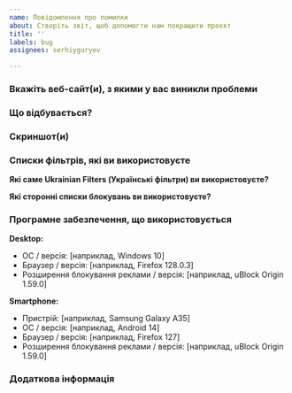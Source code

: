 ```yaml
---
name: Повідомлення про помилки
about: Створіть звіт, щоб допомогти нам покращити проєкт
title: ''
labels: bug
assignees: serhiyguryev

---
```


<!--

Перш, ніж створювати звіт:

1) Переконайтеся у відсутності проблем або конфліктів з іншими розширеннями веб-браузера.
2) Переконайтеся, що ви використовуєте лише одне розширення для блокування реклами (фільтрації контенту).
3) Вимкніть NoScript, Ghostery, Disconnect, HTTPS Everywhere, Privacy Badger, AntiBanner, VPN розширення і повторно протестуйте (перевірте) роботу веб-сайту, з яким виникли проблеми.
-->

### Вкажіть веб-сайт(и), з якими у вас виникли проблеми

<!-- Вкажіть URL-адресу веб-сайту (ОБОВ'ЯЗКОВО) -->
<!-- Будь ласка, вставляйте URL-адресу сайту в кодовий тег (ОБОВ'ЯЗКОВО) -->
<!-- Попередьте, якщо мова йде про сайт з NSFW контентом -->

### Що відбувається?

<!-- Опишіть проблеми, які виникають при відвідуванні сайту та вкажіть кроки відтворення цих проблем -->

### Скриншот(и)

<!-- Скриншот(и) для візуального опису проблем -->
<!-- Розміщуйте посилання замість вбудованих зображень для скриншотів, що містять матеріали для дорослих -->

### Списки фільтрів, які ви використовуєте

**Які саме Ukrainian Filters (Українські фільтри) ви використовуєте?**

<!-- наприклад, Ukrainian Ad Filter, Ukrainian Annoyance Filter, Ukrainian Privacy Filter, Ukrainian Security Filter
     вкажіть версію та дату створення для цих списків (ОБОВ'ЯЗКОВО) -->

**Які сторонні списки блокувань ви використовуєте?**

<!-- наприклад, ABP filters, EasyList, EasyPrivacy, Fanboy's Annoyance List тощо
     вкажіть версію (за наявності) та (або) дату створення для цих списків блокувань -->

### Програмне забезпечення, що використовується

**Desktop:**

- ОС / версія: [наприклад, Windows 10]
- Браузер / версія: [наприклад, Firefox 128.0.3]
- Розширення блокування реклами / версія: [наприклад, uBlock Origin 1.59.0]

**Smartphone:**

- Пристрій: [наприклад, Samsung Galaxy A35]
- ОС / версія: [наприклад, Android 14]
- Браузер / версія: [наприклад, Firefox 127]
- Розширення блокування реклами / версія: [наприклад, uBlock Origin 1.59.0]

### Додаткова інформація

<!-- Додайте тут будь-що інше, що може бути корисним для оперативного усунення проблеми -->
